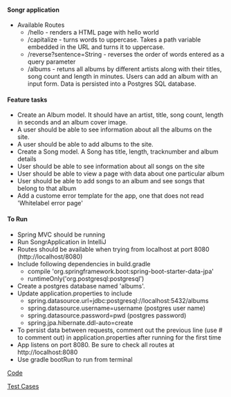 #### Songr application
- Available Routes
  - /hello - renders a HTML page with hello world 
  - /capitalize - turns words to uppercase. Takes a path variable embedded in the URL and turns it to uppercase.
  - /reverse?sentence=String - reverses the order of words entered as a query parameter
  - /albums - retuns all albums by different artists along with their titles, song count and length in minutes. Users can add an album with an input form. Data is persisted into a Postgres SQL database.

#### Feature tasks
- Create an Album model. It should have an artist, title, song count, length in seconds and an album cover image.
- A user should be able to see information about all the albums on the site.
- A user should be able to add albums to the site.
- Create a Song model. A Song has title, length, tracknumber and album details
- User should be able to see information about all songs on the site
- User should be able to view a page with data about one particular album
- User should be able to add songs to an album and see songs that belong to that album
- Add a custome error template for the app, one that does not read 'Whitelabel error page'

#### To Run
- Spring MVC should be running
- Run SongrApplication in IntelliJ
- Routes should be available when trying from localhost at port 8080 (http://localhost/8080)
- Include following dependencies in build.gradle
  - compile 'org.springframework.boot:spring-boot-starter-data-jpa'
  - runtimeOnly('org.postgresql:postgresql')
- Create a postgres database named 'albums'.
- Update application.properties to include
  - spring.datasource.url=jdbc:postgresql://localhost:5432/albums
  - spring.datasource.username=username (postgres user name)
  - spring.datasource.password=pwd (postgres password)
  - spring.jpa.hibernate.ddl-auto=create
- To persist data between requests, comment out the previous line (use # to comment out) in application.properties after running for the first time 
- App listens on port 8080. Be sure to check all routes at http://localhost:8080 
- Use gradle bootRun to run from terminal

[Code](https://github.com/gpadmapriya/songr/tree/master/src/main/java/com/example/songr)

[Test Cases](https://github.com/gpadmapriya/songr/tree/master/src/test/java/com/example/songr)
